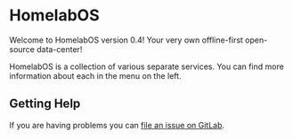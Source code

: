 # HomelabOS

Welcome to HomelabOS version 0.4! Your very own offline-first open-source data-center!

HomelabOS is a collection of various separate services. You can find more information about each in the menu on the left.

## Getting Help

If you are having problems you can [file an issue on GitLab](https://gitlab.com/NickBusey/HomelabOS/issues).